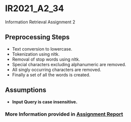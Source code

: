 # IR2021_A2_34
Information Retrieval Assignment 2

## Preprocessing Steps
- Text conversion to lowercase.
- Tokenization using nltk.
- Removal of stop words using nltk.
- Special characters excluding alphanumeric are removed.
- All singly occurring characters are removed.
- Finally a set of all the words is created.

## Assumptions
- **Input Query is case insensitive.**

### More Information provided in [Assignment Report](Assignment%20Report.pdf)
